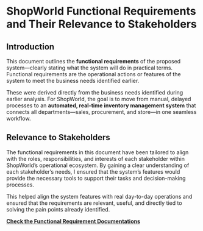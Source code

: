 # ShopWorld Functional Requirements and Their Relevance to Stakeholders

## Introduction

This document outlines the **functional requirements** of the proposed system—clearly stating what the system will do in practical terms. Functional requirements are the operational actions or features of the system to meet the business needs identified earlier.

These were derived directly from the business needs identified during earlier analysis. For ShopWorld, the goal is to move from manual, delayed processes to an **automated, real-time inventory management system** that connects all departments—sales, procurement, and store—in one seamless workflow.

## Relevance to Stakeholders

The functional requirements in this document have been tailored to align with the roles, responsibilities, and interests of each stakeholder within ShopWorld’s operational ecosystem. By gaining a clear understanding of each stakeholder’s needs, I ensured that the system’s features would provide the necessary tools to support their tasks and decision-making processes.

This helped align the system features with real day-to-day operations and ensured that the requirements are relevant, useful, and directly tied to solving the pain points already identified.


**[Check the Functional Requirement Documentations](https://github.com/Kaosarat10/shopworld-inventory-optimization/blob/main/Functional%20Requirements%20Document.pdf)**
